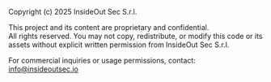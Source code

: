Copyright (c) 2025 InsideOut Sec S.r.l.

This project and its content are proprietary and confidential.  
All rights reserved. You may not copy, redistribute, or modify this code or its assets without explicit written permission from InsideOut Sec S.r.l.

For commercial inquiries or usage permissions, contact: info@insideoutsec.io
